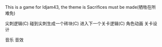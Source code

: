 This is a game for ldjam43, the theme is Sacrifices must be made(牺牲在所难免)

尖刺逻辑(C)
碰到尖刺生成一个砖块(C)
进入下一个关卡逻辑(C)
角色动画
关卡设计


音乐
音效



